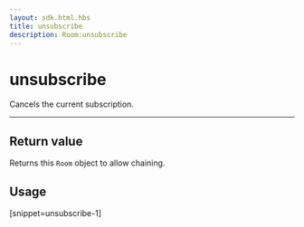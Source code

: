 ```yaml
---
layout: sdk.html.hbs
title: unsubscribe
description: Room:unsubscribe
---
```

  

# unsubscribe
Cancels the current subscription.

---

## Return value

Returns this `Room` object to allow chaining.

## Usage

[snippet=unsubscribe-1]
